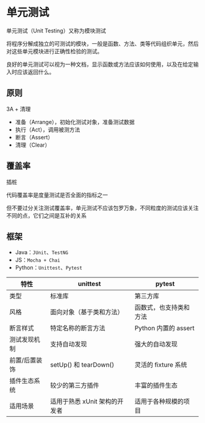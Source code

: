# 单元测试

单元测试（Unit Testing）又称为模块测试

将程序分解成独立的可测试的模块，一般是函数、方法、类等代码组织单元，然后对这些单元模块进行正确性检验的测试。

良好的单元测试可以视为一种文档，显示函数或方法应该如何使用，以及在给定输入时应该返回什么。

## 原则

3A + 清理

- 准备（Arrange），初始化测试对象，准备测试数据
- 执行（Act），调用被测方法
- 断言（Assert）
- 清理（Clear）

## 覆盖率

插桩

代码覆盖率是度量测试是否全面的指标之一

但不要过分关注测试覆盖率，单元测试不应该包罗万象，不同粒度的测试应该关注不同的点，它们之间是互补的关系

## 框架

- Java：`JUnit`、`TestNG`
- JS：`Mocha + Chai`
- Python：`Unittest`、`Pytest`

| 特性          | unittest                                  | pytest                               |
|--------------|-------------------------------------------|-------------------------------------|
| 类型         | 标准库                                     | 第三方库                                 |
| 风格         | 面向对象（基于类和方法）                      | 函数式，也支持类和方法                      |
| 断言样式      | 特定名称的断言方法  | Python 内置的 assert                     |
| 测试发现机制   | 支持自动发现                               | 强大的自动发现                             |
| 前置/后置装饰  | setUp() 和 tearDown()                     | 灵活的 fixture 系统                       |
| 插件生态系统   | 较少的第三方插件                            | 丰富的插件生态                             |
| 适用场景      | 适用于熟悉 xUnit 架构的开发者                | 适用于各种规模的项目                        |
